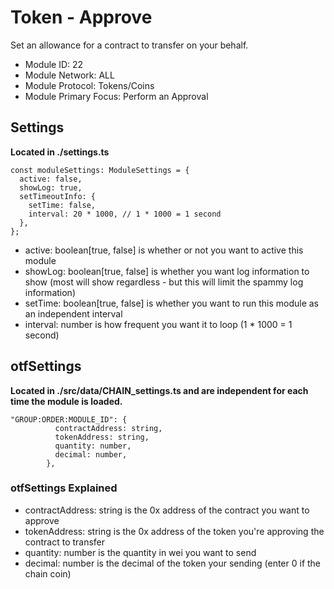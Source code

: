 # Token - Approve
Set an allowance for a contract to transfer on your behalf.

* Module ID: 22
* Module Network: ALL
* Module Protocol: Tokens/Coins
* Module Primary Focus: Perform an Approval

## Settings
**Located in ./settings.ts**
```
const moduleSettings: ModuleSettings = {
  active: false,
  showLog: true,
  setTimeoutInfo: {
    setTime: false,
    interval: 20 * 1000, // 1 * 1000 = 1 second
  },
};
```

* active: boolean[true, false] is whether or not you want to active this module
* showLog: boolean[true, false] is whether you want log information to show (most will show regardless - but this will limit the spammy log information)
* setTime: boolean[true, false] is whether you want to run this module as an independent interval
* interval: number is how frequent you want it to loop (1 * 1000 = 1 second)

## otfSettings
**Located in ./src/data/CHAIN_settings.ts and are independent for each time the module is loaded.**
```
"GROUP:ORDER:MODULE_ID": {
          contractAddress: string,
          tokenAddress: string,
          quantity: number,
          decimal: number,
        },
```

### otfSettings Explained
* contractAddress: string is the 0x address of the contract you want to approve
* tokenAddress: string is the 0x address of the token you're approving the contract to transfer
* quantity: number is the quantity in wei you want to send
* decimal: number is the decimal of the token your sending (enter 0 if the chain coin)
